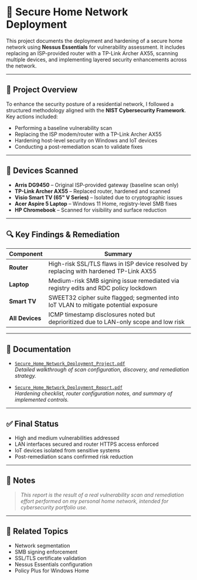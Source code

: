 # 🔐 Secure Home Network Deployment

This project documents the deployment and hardening of a secure home network using **Nessus Essentials** for vulnerability assessment. It includes replacing an ISP-provided router with a TP-Link Archer AX55, scanning multiple devices, and implementing layered security enhancements across the network.

---

## 📄 Project Overview

To enhance the security posture of a residential network, I followed a structured methodology aligned with the **NIST Cybersecurity Framework**. Key actions included:

- Performing a baseline vulnerability scan
- Replacing the ISP modem/router with a TP-Link Archer AX55
- Hardening host-level security on Windows and IoT devices
- Conducting a post-remediation scan to validate fixes

---

## 🧪 Devices Scanned

- **Arris DG9450** – Original ISP-provided gateway (baseline scan only)
- **TP-Link Archer AX55** – Replaced router, hardened and scanned
- **Visio Smart TV (65" V Series)** – Isolated due to cryptographic issues
- **Acer Aspire 5 Laptop** – Windows 11 Home, registry-level SMB fixes
- **HP Chromebook** – Scanned for visibility and surface reduction

---

## 🔍 Key Findings & Remediation

| Component        | Summary                                                                                  |
|------------------|-------------------------------------------------------------------------------------------|
| **Router**        | High-risk SSL/TLS flaws in ISP device resolved by replacing with hardened TP-Link AX55  |
| **Laptop**        | Medium-risk SMB signing issue remediated via registry edits and RDC policy lockdown     |
| **Smart TV**      | SWEET32 cipher suite flagged; segmented into IoT VLAN to mitigate potential exposure    |
| **All Devices**   | ICMP timestamp disclosures noted but deprioritized due to LAN-only scope and low risk   |

---

## 📂 Documentation

- [`Secure_Home_Network_Deployment_Project.pdf`](./Secure_Home_Network_Deployment_Project.pdf)  
  *Detailed walkthrough of scan configuration, discovery, and remediation strategy.*

- [`Secure_Home_Network_Deployment_Report.pdf`](./Secure_Home_Network_Deployment_Report.pdf)  
  *Hardening checklist, router configuration notes, and summary of implemented controls.*

---

## ✅ Final Status

- High and medium vulnerabilities addressed
- LAN interfaces secured and router HTTPS access enforced
- IoT devices isolated from sensitive systems
- Post-remediation scans confirmed risk reduction

---

## 📌 Notes

> *This report is the result of a real vulnerability scan and remediation effort performed on my personal home network, intended for cybersecurity portfolio use.*

---

## 🔗 Related Topics

- Network segmentation
- SMB signing enforcement
- SSL/TLS certificate validation
- Nessus Essentials configuration
- Policy Plus for Windows Home
